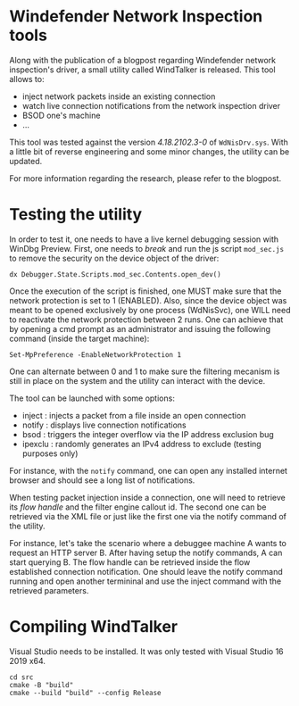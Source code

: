 # Windefender Network Inspection tools

Along with the publication of a blogpost regarding Windefender network inspection's driver, a small utility called WindTalker is released.
This tool allows to:

* inject network packets inside an existing connection
* watch live connection notifications from the network inspection driver
* BSOD one's machine
* ...

This tool was tested against the version *4.18.2102.3-0* of `WdNisDrv.sys`.
With a little bit of reverse engineering and some minor changes, the utility can be updated.

For more information regarding the research, please refer to the blogpost.

# Testing the utility

In order to test it, one needs to have a live kernel debugging session with WinDbg Preview.
First, one needs to *break* and run the js script `mod_sec.js` to remove the security on the device object of the driver:

```
dx Debugger.State.Scripts.mod_sec.Contents.open_dev()
```

Once the execution of the script is finished, one MUST make sure that the network protection is set to 1 (ENABLED).
Also, since the device object was meant to be opened exclusively by one process (WdNisSvc), one WILL need to reactivate the network protection between 2 runs.
One can achieve that by opening a cmd prompt as an administrator and issuing the following command (inside the target machine):

```
Set-MpPreference -EnableNetworkProtection 1
```

One can alternate between 0 and 1 to make sure the filtering mecanism is still in place on the system and the utility can interact with the device.

The tool can be launched with some options:

- inject : injects a packet from a file inside an open connection
- notify : displays live connection notifications
- bsod : triggers the integer overflow via the IP address exclusion bug
- ipexclu : randomly generates an IPv4 address to exclude (testing purposes only)

For instance, with the `notify` command, one can open any installed internet browser and should see a long list of notifications.

When testing packet injection inside a connection, one will need to retrieve its *flow handle* and the filter engine callout id.
The second one can be retrieved via the XML file or just like the first one via the notify command of the utility.

For instance, let's take the scenario where a debuggee machine A wants to request an HTTP server B.
After having setup the notify commands, A can start querying B.
The flow handle can be retrieved inside the flow established connection notification.
One should leave the notify command running and open another termininal and use the inject command with the retrieved parameters.


# Compiling WindTalker

Visual Studio needs to be installed. It was only tested with Visual Studio 16 2019 x64.

```
cd src
cmake -B "build"
cmake --build "build" --config Release
```